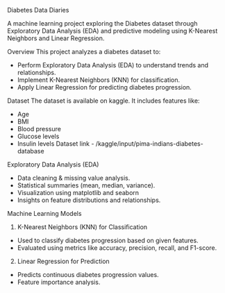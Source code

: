  Diabetes Data Diaries


A machine learning project exploring the Diabetes dataset through Exploratory Data Analysis (EDA) and predictive modeling using K-Nearest Neighbors and Linear Regression.

 Overview
This project analyzes a diabetes dataset to:
- Perform Exploratory Data Analysis (EDA) to understand trends and relationships.
- Implement K-Nearest Neighbors (KNN) for classification.
- Apply Linear Regression for predicting diabetes progression.

 Dataset
The dataset is available on kaggle. It includes features like:
- Age
- BMI
- Blood pressure
- Glucose levels
- Insulin levels
  Dataset link - /kaggle/input/pima-indians-diabetes-database

 Exploratory Data Analysis (EDA)
- Data cleaning & missing value analysis.
- Statistical summaries (mean, median, variance).
- Visualization using matplotlib and seaborn 
- Insights on feature distributions and relationships.

 Machine Learning Models
 1. K-Nearest Neighbors (KNN) for Classification
- Used to classify diabetes progression based on given features.
- Evaluated using metrics like accuracy, precision, recall, and F1-score.

2. Linear Regression for Prediction
- Predicts continuous diabetes progression values.
- Feature importance analysis.

